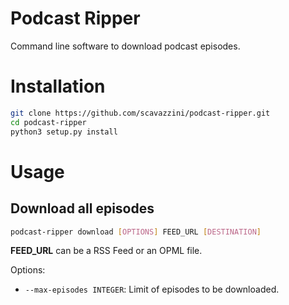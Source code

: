 # Podcast Ripper

Command line software to download podcast episodes.

# Installation

```bash
git clone https://github.com/scavazzini/podcast-ripper.git
cd podcast-ripper
python3 setup.py install
```

# Usage

## Download all episodes

```bash
podcast-ripper download [OPTIONS] FEED_URL [DESTINATION]
```

**FEED_URL** can be a RSS Feed or an OPML file.

Options:
  - ```--max-episodes INTEGER```: Limit of episodes to be downloaded.
